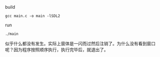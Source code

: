 build
```
gcc main.c -o main -lSDL2
```

run
```
./main
```

似乎什么都没有发生。实际上窗体是一闪而过然后注销了。为什么没有看到窗口呢？因为程序按照顺序执行，执行完毕后，就退出了。